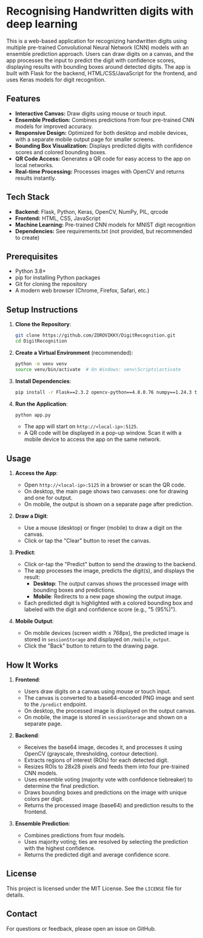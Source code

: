 
# Recognising Handwritten digits with deep learning

This is a web-based application for recognizing handwritten digits using multiple pre-trained Convolutional Neural Network (CNN) models with an ensemble prediction approach. Users can draw digits on a canvas, and the app processes the input to predict the digit with confidence scores, displaying results with bounding boxes around detected digits. The app is built with Flask for the backend, HTML/CSS/JavaScript for the frontend, and uses Keras models for digit recognition.



## Features

- **Interactive Canvas:** Draw digits using mouse or touch input.
- **Ensemble Prediction:** Combines predictions from four pre-trained CNN models for improved accuracy.
- **Responsive Design:** Optimized for both desktop and mobile devices, with a separate mobile output page for smaller screens.
- **Bounding Box Visualization:** Displays predicted digits with confidence scores and colored bounding boxes.
- **QR Code Access:** Generates a QR code for easy access to the app on local networks.
- **Real-time Processing:** Processes images with OpenCV and returns results instantly.

## Tech Stack

- **Backend:** Flask, Python, Keras, OpenCV, NumPy, PIL, qrcode
- **Frontend:** HTML, CSS, JavaScript
- **Machine Learning:** Pre-trained CNN models for MNIST digit recognition
- **Dependencies:** See requirements.txt (not provided, but recommended to create)


## Prerequisites
- Python 3.8+
- pip for installing Python packages
- Git for cloning the repository
- A modern web browser (Chrome, Firefox, Safari, etc.)

## Setup Instructions

1. **Clone the Repository**:
   ```bash
   git clone https://github.com/ZOROVIKKY/DigitRecognition.git
   cd DigitRecognition
   ```

2. **Create a Virtual Environment** (recommended):
   ```bash
   python -m venv venv
   source venv/bin/activate  # On Windows: venv\Scripts\activate
   ```

3. **Install Dependencies**:
   ```bash
   pip install -r Flask==2.3.2 opencv-python==4.8.0.76 numpy==1.24.3 tensorflow==2.13.0 Pillow==10.0.0 qrcode==7.4.2
   ```
6. **Run the Application**:
   ```bash
   python app.py
   ```
   - The app will start on `http://<local-ip>:5125`.
   - A QR code will be displayed in a pop-up window. Scan it with a mobile device to access the app on the same network.
## Usage

1. **Access the App**:
   - Open `http://<local-ip>:5125` in a browser or scan the QR code.
   - On desktop, the main page shows two canvases: one for drawing and one for output.
   - On mobile, the output is shown on a separate page after prediction.

2. **Draw a Digit**:
   - Use a mouse (desktop) or finger (mobile) to draw a digit on the canvas.
   - Click or tap the "Clear" button to reset the canvas.

3. **Predict**:
   - Click or-tap the "Predict" button to send the drawing to the backend.
   - The app processes the image, predicts the digit(s), and displays the result:
     - **Desktop**: The output canvas shows the processed image with bounding boxes and predictions.
     - **Mobile**: Redirects to a new page showing the output image.
   - Each predicted digit is highlighted with a colored bounding box and labeled with the digit and confidence score (e.g., "5 (95%)").

4. **Mobile Output**:
   - On mobile devices (screen width ≤ 768px), the predicted image is stored in `sessionStorage` and displayed on `/mobile_output`.
   - Click the "Back" button to return to the drawing page.
## How It Works

1. **Frontend**:
   - Users draw digits on a canvas using mouse or touch input.
   - The canvas is converted to a base64-encoded PNG image and sent to the `/predict` endpoint.
   - On desktop, the processed image is displayed on the output canvas.
   - On mobile, the image is stored in `sessionStorage` and shown on a separate page.

2. **Backend**:
   - Receives the base64 image, decodes it, and processes it using OpenCV (grayscale, thresholding, contour detection).
   - Extracts regions of interest (ROIs) for each detected digit.
   - Resizes ROIs to 28x28 pixels and feeds them into four pre-trained CNN models.
   - Uses ensemble voting (majority vote with confidence tiebreaker) to determine the final prediction.
   - Draws bounding boxes and predictions on the image with unique colors per digit.
   - Returns the processed image (base64) and prediction results to the frontend.

3. **Ensemble Prediction**:
   - Combines predictions from four models.
   - Uses majority voting; ties are resolved by selecting the prediction with the highest confidence.
   - Returns the predicted digit and average confidence score.

## License

This project is licensed under the MIT License. See the `LICENSE` file for details.

## Contact

For questions or feedback, please open an issue on GitHub.

